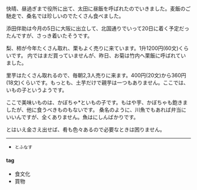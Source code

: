 快晴、昼過ぎまで役所に出て、太田に昼飯を呼ばれたのでいきました。麦飯のご馳走で、桑名では珍しいのでたくさん食べました。

添田伴助は今月の5日に大阪に出立して、北国通りでいって20日に着く予定だったんですが、さっき着いたそうです。

梨、柿が今年たくさん取れ、栗もよく売りに来ています。1升1200円(60文)くらいです。
内ではまだ買っていませんが、昨日、お菊は竹内へ栗飯に呼ばれていました。

里芋はたくさん取れるので、毎朝2,3人売りに来ます。400円(20文)から360円(18文)くらいです。もっとも、土芋だけで親芋は一つもありません。ここでは、いもの子というようです。

ここで美味いものは、かぼちゃ*といもの子です。もはや芋、かぼちゃも飽きましたが、他に食うべきものもないです。
桑名のように、川魚でもあれば弁当にいいんですが、全くありません。魚はにしんばかりです。

とはいえ金さえ出せば、肴も色々あるので必要なときは困りません。

***
* `とふなす`

#### tag
- 食文化
- 買物
